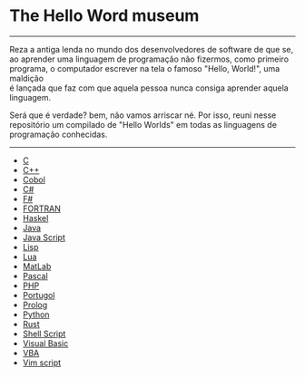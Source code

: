 # The Hello Word museum

***

Reza a antiga lenda no mundo dos desenvolvedores de software
de que se, ao aprender uma linguagem de programação 
não fizermos, como primeiro programa, o computador 
escrever na tela o famoso "Hello, World!", uma maldição  
é lançada que faz com que aquela pessoa nunca consiga 
aprender aquela linguagem.
    
Será que é verdade? bem, não vamos arriscar né. Por isso, 
reuni nesse repositório um compilado de "Hello Worlds" 
em todas as linguagens de programação conhecidas.
    
***

* [C](https://github.com/gabrielfelipeassuncaodesouza/hello-world-museum/blob/main/content/HELLO.md#c)
* [C++](https://github.com/gabrielfelipeassuncaodesouza/hello-world-museum/blob/main/content/HELLO.md#c-1)
* [Cobol]()
* [C#]()
* [F#]()
* [FORTRAN]()
* [Haskel]()
* [Java]()
* [Java Script]()
* [Lisp]()
* [Lua]()
* [MatLab]()
* [Pascal]()
* [PHP]()
* [Portugol]()
* [Prolog]()
* [Python]()
* [Rust]()
* [Shell Script]()
* [Visual Basic]()
* [VBA]()
* [Vim script]()
